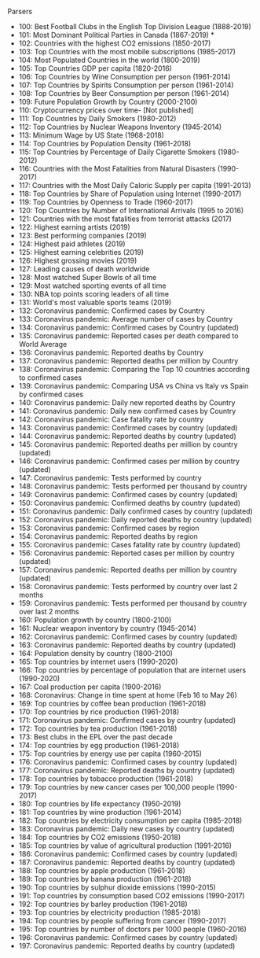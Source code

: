 Parsers

- 100: Best Football Clubs in the English Top Division League (1888-2019)
- 101: Most Dominant Political Parties in Canada (1867-2019) *
- 102: Countries with the highest CO2 emissions (1850-2017)
- 103: Top Countries with the most mobile subscriptions (1985-2017)
- 104: Most Populated Countries in the world (1800-2019)
- 105: Top Countries GDP per capita (1820-2016)
- 106: Top Countries by Wine Consumption per person (1961-2014)
- 107: Top Countries by Spirits Consumption per person (1961-2014)
- 108: Top Countries by Beer Consumption per person (1961-2014)
- 109: Future Population Growth by Country (2000-2100)
- 110: Cryptocurrency prices over time- [Not published]
- 111: Top Countries by Daily Smokers (1980-2012)
- 112: Top Countries by Nuclear Weapons Inventory (1945-2014)
- 113: Minimum Wage by US State (1968-2018)
- 114: Top Countries by Population Density (1961-2018)
- 115: Top Countries by Percentage of Daily Cigarette Smokers (1980-2012)
- 116: Countries with the Most Fatalities from Natural Disasters (1990-2017)
- 117: Countries with the Most Daily Caloric Supply per capita (1991-2013)
- 118: Top Countries by Share of Population using Internet (1990-2017)
- 119: Top Countries by Openness to Trade (1960-2017)
- 120: Top Countries by Number of International Arrivals (1995 to 2016)
- 121: Countries with the most fatalities from terrorist attacks (2017)
- 122: Highest earning artists (2019)
- 123: Best performing companies (2019)
- 124: Highest paid athletes (2019)
- 125: Highest earning celebrities (2019)
- 126: Highest grossing movies (2019)
- 127: Leading causes of death worldwide
- 128: Most watched Super Bowls of all time
- 129: Most watched sporting events of all time
- 130: NBA top points scoring leaders of all time
- 131: World's most valuable sports teams (2019)
- 132: Coronavirus pandemic: Confirmed cases by Country
- 133: Coronavirus pandemic: Average number of cases by Country
- 134: Coronavirus pandemic: Confirmed cases by Country (updated)
- 135: Coronavirus pandemic: Reported cases per death compared to World Average
- 136: Coronavirus pandemic: Reported deaths by Country
- 137: Coronavirus pandemic: Reported deaths per million by Country
- 138: Coronavirus pandemic: Comparing the Top 10 countries according to confirmed cases
- 139: Coronavirus pandemic: Comparing USA vs China vs Italy vs Spain by confirmed cases
- 140: Coronavirus pandemic: Daily new reported deaths by Country
- 141: Coronavirus pandemic: Daily new confirmed cases by Country
- 142: Coronavirus pandemic: Case fatality rate by country
- 143: Coronavirus pandemic: Confirmed cases by country (updated)
- 144: Coronavirus pandemic: Reported deaths by country (updated)
- 145: Coronavirus pandemic: Reported deaths per million by country (updated)
- 146: Coronavirus pandemic: Confirmed cases per million by country (updated)
- 147: Coronavirus pandemic: Tests performed by country
- 148: Coronavirus pandemic: Tests performed per thousand by country
- 149: Coronavirus pandemic: Confirmed cases by country (updated)
- 150: Coronavirus pandemic: Confirmed deaths by country (updated)
- 151: Coronavirus pandemic: Daily confirmed cases by country (updated)
- 152: Coronavirus pandemic: Daily reported deaths by country (updated)
- 153: Coronavirus pandemic: Confirmed cases by region
- 154: Coronavirus pandemic: Reported deaths by region
- 155: Coronavirus pandemic: Cases fatality rate by country (updated)
- 156: Coronavirus pandemic: Reported cases per million by country (updated)
- 157: Coronavirus pandemic: Reported deaths per million by country (updated)
- 158: Coronavirus pandemic: Tests performed by country over last 2 months
- 159: Coronavirus pandemic: Tests performed per thousand by country over last 2 months
- 160: Population growth by country (1800-2100)
- 161: Nuclear weapon inventory by country (1945-2014)
- 162: Coronavirus pandemic: Confirmed cases by country (updated)
- 163: Coronavirus pandemic: Reported deaths by country (updated)
- 164: Population density by country (1800-2100)
- 165: Top countries by internet users (1990-2020)
- 166: Top countries by percentage of population that are internet users (1990-2020)
- 167: Coal production per capita (1900-2016)
- 168: Coronavirus: Change in time spent at home (Feb 16 to May 26)
- 169: Top countries by coffee bean production (1961-2018)
- 170: Top countries by rice production (1961-2018)
- 171: Coronavirus pandemic: Confirmed cases by country (updated)
- 172: Top countries by tea production (1961-2018)
- 173: Best clubs in the EPL over the past decade
- 174: Top countries by egg production (1961-2018)
- 175: Top countries by energy use per capita (1960-2015)
- 176: Coronavirus pandemic: Confirmed cases by country (updated)
- 177: Coronavirus pandemic: Reported deaths by country (updated)
- 178: Top countries by tobacco production (1961-2018)
- 179: Top countries by new cancer cases per 100,000 people (1990-2017)
- 180: Top countries by life expectancy (1950-2019)
- 181: Top countries by wine production (1961-2014)
- 182: Top countries by electricity consumption per capita (1985-2018)
- 183: Coronavirus pandemic: Daily new cases by country (updated)
- 184: Top countries by CO2 emissions (1950-2018)
- 185: Top countries by value of agricultural production (1991-2016)
- 186: Coronavirus pandemic: Confirmed cases by country (updated)
- 187: Coronavirus pandemic: Reported deaths by country (updated)
- 188: Top countries by apple production (1961-2018)
- 189: Top countries by banana production (1961-2018)
- 190: Top countries by sulphur dioxide emissions (1990-2015)
- 191: Top countries by consumption based CO2 emissions (1990-2017)
- 192: Top countries by barley production (1961-2018)
- 193: Top countries by electricity production (1985-2018)
- 194: Top countries by people suffering from cancer (1990-2017)
- 195: Top countries by number of doctors per 1000 people (1960-2016)
- 196: Coronavirus pandemic: Confirmed cases by country (updated)
- 197: Coronavirus pandemic: Reported deaths by country (updated)
